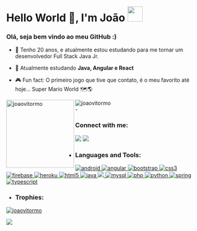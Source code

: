 <h1>Hello World 👋, I'm João <img src="https://github.com/TheDudeThatCode/TheDudeThatCode/blob/master/Assets/Mario_Hello_Big.gif" width="40" height="40"></h1> 
<h3>Olá, seja bem vindo ao meu GitHub :)</h3>


- 🚀 Tenho 20 anos, e atualmente estou estudando para me tornar um desenvolvedor Full Stack Java Jr.

- 🌱 Atualmente estudando **Java, Angular e React**

- 🎮 Fun fact: O primeiro jogo que tive que contato, é o meu favorito até hoje... Super Mario World 🗺🌎




<div>
 <img height="180em" align="left"  src="https://github-readme-stats.vercel.app/api?username=joaovitormo&show_icons=true&locale=en&theme=radical" alt="joaovitormo" />
<img   align="center" src="https://github-readme-stats.vercel.app/api/top-langs?username=joaovitormo&show_icons=true&locale=en&theme=radical" alt="joaovitormo" />

</div>


<div style="display: inline_block">
- <h3 align="left">Connect with me:</h3>
<p align="left">
<a href="vitormendes388@gmail.com"><img src="https://img.shields.io/badge/Gmail-D14836?style=for-the-badge&logo=gmail&logoColor=white"></a>
<a href=""><img src="https://img.shields.io/badge/LinkedIn-0077B5?style=for-the-badge&logo=linkedin&logoColor=white"></a>
</p>
</div>

- <h3 align="left">Languages and Tools:</h3>
<p align="left"> <a href="https://developer.android.com" target="_blank"> <img src="https://img.shields.io/badge/Android-3DDC84?style=for-the-badge&logo=android&logoColor=white" alt="android"/> </a> 
  <a href="https://angular.io" target="_blank"> <img src="https://img.shields.io/badge/Angular-DD0031?style=for-the-badge&logo=angular&logoColor=white" alt="angular"/> </a> <a href="https://getbootstrap.com" target="_blank"> <img src="https://img.shields.io/badge/Bootstrap-563D7C?style=for-the-badge&logo=bootstrap&logoColor=white" alt="bootstrap" /> </a> 
  <a href="https://www.w3schools.com/css/" target="_blank"> <img src="https://img.shields.io/badge/CSS3-1572B6?style=for-the-badge&logo=css3&logoColor=white" alt="css3" /> </a> 
  <a href="https://firebase.google.com/" target="_blank"> <img src="https://img.shields.io/badge/firebase-%23039BE5.svg?style=for-the-badge&logo=firebase" alt="firebase" /> </a> 
  <a href="https://heroku.com" target="_blank"> <img src="https://img.shields.io/badge/Heroku-430098?style=for-the-badge&logo=heroku&logoColor=white" alt="heroku" /> </a> <a href="https://www.w3.org/html/" target="_blank"> <img src="https://img.shields.io/badge/HTML5-E34F26?style=for-the-badge&logo=html5&logoColor=white" alt="html5" /> </a> 
  <a href="https://www.java.com" target="_blank"> <img src="https://img.shields.io/badge/Java-ED8B00?style=for-the-badge&logo=java&logoColor=white" alt="java" /> </a> 
  <a href="https://developer.mozilla.org/en-US/docs/Web/JavaScript" target="_blank"> <img src="https://img.shields.io/badge/JavaScript-F7DF1E?style=for-the-badge&logo=javascript&logoColor=black" /> </a> 
  <a href="https://www.mysql.com/" target="_blank"> <img src="https://img.shields.io/badge/MySQL-00000F?style=for-the-badge&logo=mysql&logoColor=white" alt="mysql" /> </a> 
  <a href="https://www.php.net" target="_blank"> <img src="https://img.shields.io/badge/PHP-777BB4?style=for-the-badge&logo=php&logoColor=white" alt="php" /> </a>  <a href="https://www.python.org" target="_blank"> <img src="https://img.shields.io/badge/Python-14354C?style=for-the-badge&logo=python&logoColor=white" alt="python" /> </a> 
  <a href="https://spring.io/" target="_blank"><img src="https://img.shields.io/badge/Spring-6DB33F?style=for-the-badge&logo=spring&logoColor=white" alt="spring" /> </a> 
  <a href="https://www.typescriptlang.org/" target="_blank"><img src="https://img.shields.io/badge/TypeScript-007ACC?style=for-the-badge&logo=typescript&logoColor=white" alt="typescript"/> </a> </p>

- <h3 align="left">Trophies:</h3>
<p align="left"> <a href="https://github.com/ryo-ma/github-profile-trophy"><img src="https://github-profile-trophy.vercel.app/?username=joaovitormo&theme=radical" alt="joaovitormo" /></a> </p>

<img src="https://github.com/TheDudeThatCode/TheDudeThatCode/blob/master/Assets/Mario_Gameplay.gif">

